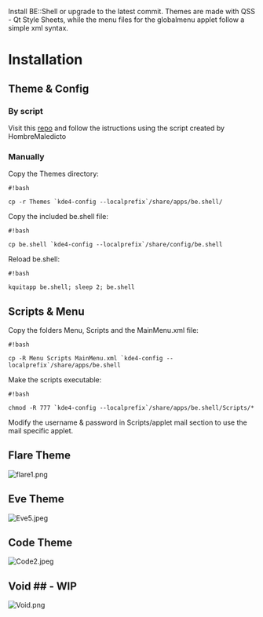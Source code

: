 Install BE::Shell or upgrade to the latest commit. Themes are made with QSS - Qt Style Sheets, while the menu files for the globalmenu applet follow a simple xml syntax.

# **Installation** #
## **Theme & Config** ##

### **By script** ###
Visit this [repo](https://github.com/Hombremaledicto/be.shell) and follow the istructions using the script created by HombreMaledicto

### **Manually** ###
Copy the Themes directory:

```
#!bash

cp -r Themes `kde4-config --localprefix`/share/apps/be.shell/
```

Copy the included be.shell file:

```
#!bash

cp be.shell `kde4-config --localprefix`/share/config/be.shell
```

Reload be.shell:

```
#!bash

kquitapp be.shell; sleep 2; be.shell
```


## **Scripts & Menu** ##
Copy the folders Menu, Scripts and the MainMenu.xml file:

```
#!bash

cp -R Menu Scripts MainMenu.xml `kde4-config --localprefix`/share/apps/be.shell
```

Make the scripts executable:

```
#!bash

chmod -R 777 `kde4-config --localprefix`/share/apps/be.shell/Scripts/*
```

Modify the username & password in Scripts/applet mail section to use the mail specific applet.



## **Flare Theme** ##

![flare1.png](https://bitbucket.org/repo/EynnxG/images/3890305617-flare1.png)

## **Eve Theme** ##

![Eve5.jpeg](https://bitbucket.org/repo/EynnxG/images/1532914547-Eve5.jpeg)

## **Code Theme** ##

![Code2.jpeg](https://bitbucket.org/repo/EynnxG/images/486403133-Code2.jpeg)

## **Void** ## - WIP

![Void.png](http://postimg.org/image/y80trnwkd/)

